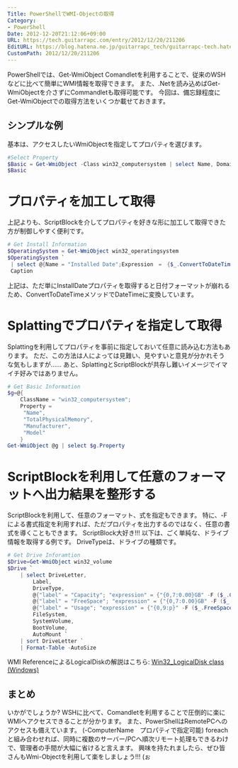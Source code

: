 ```yaml
---
Title: PowerShellでWMI-Objectの取得
Category:
- PowerShell
Date: 2012-12-20T21:12:06+09:00
URL: https://tech.guitarrapc.com/entry/2012/12/20/211206
EditURL: https://blog.hatena.ne.jp/guitarrapc_tech/guitarrapc-tech.hatenablog.com/atom/entry/11696248318757676029
CustomPath: 2012/12/20/211206
---
```


PowerShellでは、Get-WmiObject Comandletを利用することで、従来のWSHなどに比べて簡単にWMI情報を取得できます。
また、.Netを読み込めばGet-WmiObjectを介さずにCommandletも取得可能です。 今回は、備忘録程度にGet-WmiObjectでの取得方法をいくつか載せておきます。
## シンプルな例
基本は、アクセスしたいWmiObjectを指定してプロパティを選びます。
```ps1
#Select Property
$Basic = Get-WmiObject -Class win32_computersystem | select Name, Domain
$Basic
```

# プロパティを加工して取得
上記よりも、ScriptBlockを介してプロパティを好きな形に加工して取得できた方が制御しやすく便利です。
```ps1
# Get Install Information
$OperatingSystem = Get-WmiObject win32_operatingsystem
$OperatingSystem `
 | select @{Name = "Installed Date";Expression　=　{$_.ConvertToDateTime($_.InstallDate)}},
 Caption
```

上記は、ただ単にInstallDateプロパティを取得すると日付フォーマットが崩れるため、ConvertToDateTimeメソッドでDateTimeに変換しています。
# Splattingでプロパティを指定して取得
Splattingを利用してプロパティを事前に指定しておいて任意に読み込む方法もあります。 ただ、この方法は人によっては見難い、見やすいと意見が分かれそうな気もしますが…… あと、SplattingとScriptBlockが共存し難いイメージでイマイチ好みではありません。
```ps1
# Get Basic Information
$g=@{
    ClassName = "win32_computersystem";
    Property =
     "Name",
     "TotalPhysicalMemory",
     "Manufacturer",
     "Model"
    }
Get-WmiObject @g | select $g.Property
```

# ScriptBlockを利用して任意のフォーマットへ出力結果を整形する
ScriptBlockを利用して、任意のフォーマット、式を指定もできます。
特に、-Fによる書式指定を利用すれば、ただプロパティを出力するのではなく、任意の書式を導くこともできます。 ScriptBlock大好き!!!
以下は、ごく単純な、ドライブ情報を取得する例です。 DriveTypeは、ドライブの種類です。
```ps1
# Get Drive Inforamtion
$Drive=Get-WmiObject win32_volume
$Drive `
    | select DriveLetter,
        Label,
        DriveType,
        @{"label" = "Capacity"; "expression" = {"{0,7:0.00}GB" -F ($_.Capacity / 1GB)}},
        @{"label" = "FreeSpace"; "expression" = {"{0,7:0.00}GB" -F ($_.FreeSpace / 1GB)}},
        @{"label" = "Usage"; "expression" = {"{0,9:p}" -F ($_.FreeSpace / $_.Capacity)}},
        FileSystem,
        SystemVolume,
        BootVolume,
        AutoMount `
    | sort DriveLetter `
    | Format-Table -AutoSize
```

WMI ReferenceによるLogicalDiskの解説はこちら: <a href="http://msdn.microsoft.com/en-us/library/windows/desktop/aa394173(v=vs.85).aspx" target="_blank">Win32_LogicalDisk class (Windows)</a>
## まとめ
いかがでしょうか? WSHに比べて、Comandletを利用することで圧倒的に楽にWMIへアクセスできることが分かります。
また、PowerShellはRemotePCへのアクセスも備えています。 (-ComputerName　プロパティで指定可能) foreachと組み合わせれば、同時に複数のサーバー/PCへ順次リモート処理もできるわけで、管理者の手間が大幅に省けると言えます。
興味を持たれましたら、ぜひ皆さんもWmi-Objectを利用して楽をしましょう!!! (ぉ
